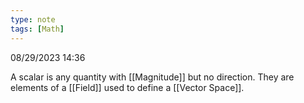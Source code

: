 ```yaml
---
type: note
tags: [Math]
---
```

08/29/2023 14:36

  

A scalar is any quantity with [[Magnitude]] but no direction. They are elements of a [[Field]] used to define a [[Vector Space]].